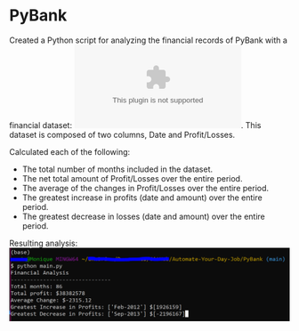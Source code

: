 # PyBank

Created a Python script for analyzing the financial records of PyBank with a financial dataset: ![budget_data.csv](https://github.com/moniqueticzon/Automate-Your-Day-Job/blob/main/PyBank/Data/budget_data.csv). This dataset is composed of two columns, Date and Profit/Losses.

Calculated each of the following:
* The total number of months included in the dataset.
* The net total amount of Profit/Losses over the entire period.
* The average of the changes in Profit/Losses over the entire period.
* The greatest increase in profits (date and amount) over the entire period.
* The greatest decrease in losses (date and amount) over the entire period.

Resulting analysis:
![](Screenshot/command_line.PNG)